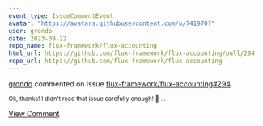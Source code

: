 ```yaml
---
event_type: IssueCommentEvent
avatar: "https://avatars.githubusercontent.com/u/741970?"
user: grondo
date: 2023-09-22
repo_name: flux-framework/flux-accounting
html_url: https://github.com/flux-framework/flux-accounting/pull/294
repo_url: https://github.com/flux-framework/flux-accounting
---
```


<a href='https://github.com/grondo' target='_blank'>grondo</a> commented on issue <a href='https://github.com/flux-framework/flux-accounting/pull/294' target='_blank'>flux-framework/flux-accounting#294</a>.

<small>Ok, thanks! I didn't read that issue carefully enough! :facepalm: ...</small>

<a href='https://github.com/flux-framework/flux-accounting/pull/294' target='_blank'>View Comment</a>